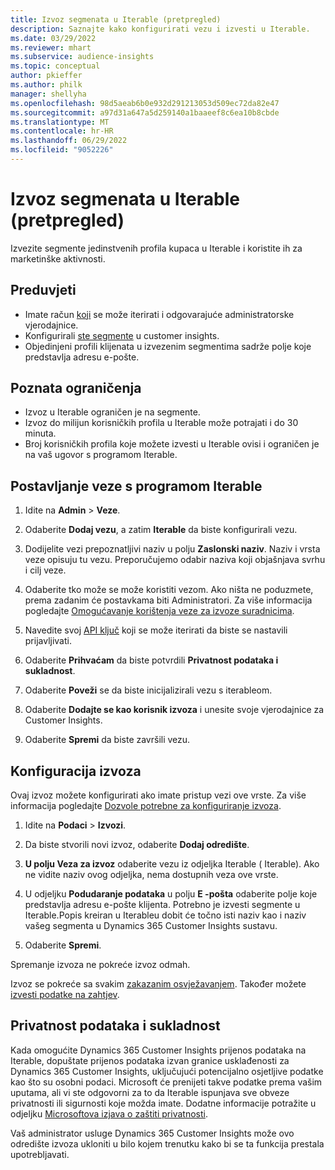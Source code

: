 ```yaml
---
title: Izvoz segmenata u Iterable (pretpregled)
description: Saznajte kako konfigurirati vezu i izvesti u Iterable.
ms.date: 03/29/2022
ms.reviewer: mhart
ms.subservice: audience-insights
ms.topic: conceptual
author: pkieffer
ms.author: philk
manager: shellyha
ms.openlocfilehash: 98d5aeab6b0e932d291213053d509ec72da82e47
ms.sourcegitcommit: a97d31a647a5d259140a1baaeef8c6ea10b8cbde
ms.translationtype: MT
ms.contentlocale: hr-HR
ms.lasthandoff: 06/29/2022
ms.locfileid: "9052226"
---
```

# <a name="export-segments-to-iterable-preview"></a>Izvoz segmenata u Iterable (pretpregled)

Izvezite segmente jedinstvenih profila kupaca u Iterable i koristite ih za marketinške aktivnosti.

## <a name="prerequisites"></a>Preduvjeti

-   Imate račun [koji](https://iterable.com/) se može iterirati i odgovarajuće administratorske vjerodajnice.
-   Konfigurirali [ste segmente](segments.md) u customer insights.
-   Objedinjeni profili klijenata u izvezenim segmentima sadrže polje koje predstavlja adresu e-pošte.

## <a name="known-limitations"></a>Poznata ograničenja

- Izvoz u Iterable ograničen je na segmente.
- Izvoz do milijun korisničkih profila u Iterable može potrajati i do 30 minuta. 
- Broj korisničkih profila koje možete izvesti u Iterable ovisi i ograničen je na vaš ugovor s programom Iterable.

## <a name="set-up-connection-to-iterable"></a>Postavljanje veze s programom Iterable

1. Idite na **Admin** > **Veze**.

1. Odaberite **Dodaj vezu**, a zatim **Iterable** da biste konfigurirali vezu.

1. Dodijelite vezi prepoznatljivi naziv u polju **Zaslonski naziv**. Naziv i vrsta veze opisuju tu vezu. Preporučujemo odabir naziva koji objašnjava svrhu i cilj veze.

1. Odaberite tko može se može koristiti vezom. Ako ništa ne poduzmete, prema zadanim će postavkama biti Administratori. Za više informacija pogledajte [Omogućavanje korištenja veze za izvoze suradnicima](connections.md#allow-contributors-to-use-a-connection-for-exports).

1. Navedite svoj [API ključ](https://support.iterable.com/hc/en-us/articles/360043464871) koji se može iterirati da biste se nastavili prijavljivati. 

1. Odaberite **Prihvaćam** da biste potvrdili **Privatnost podataka i sukladnost**.

1. Odaberite **Poveži** se da biste inicijalizirali vezu s iterableom.

1. Odaberite **Dodajte se kao korisnik izvoza** i unesite svoje vjerodajnice za Customer Insights.

1. Odaberite **Spremi** da biste završili vezu.

## <a name="configure-an-export"></a>Konfiguracija izvoza

Ovaj izvoz možete konfigurirati ako imate pristup vezi ove vrste. Za više informacija pogledajte [Dozvole potrebne za konfiguriranje izvoza](export-destinations.md#set-up-a-new-export).

1. Idite na **Podaci** > **Izvozi**.

1. Da biste stvorili novi izvoz, odaberite **Dodaj odredište**.

1. **U polju Veza za izvoz** odaberite vezu iz odjeljka Iterable ( Iterable). Ako ne vidite naziv ovog odjeljka, nema dostupnih veza ove vrste.

3. U odjeljku **Podudaranje podataka** u polju **E -pošta** odaberite polje koje predstavlja adresu e-pošte klijenta. Potrebno je izvesti segmente u Iterable.Popis kreiran u Iterableu dobit će točno isti naziv kao i naziv vašeg segmenta u Dynamics 365 Customer Insights sustavu.

1. Odaberite **Spremi**.

Spremanje izvoza ne pokreće izvoz odmah.

Izvoz se pokreće sa svakim [zakazanim osvježavanjem](system.md#schedule-tab). Također možete [izvesti podatke na zahtjev](export-destinations.md#run-exports-on-demand). 


## <a name="data-privacy-and-compliance"></a>Privatnost podataka i sukladnost

Kada omogućite Dynamics 365 Customer Insights prijenos podataka na Iterable, dopuštate prijenos podataka izvan granice usklađenosti za Dynamics 365 Customer Insights, uključujući potencijalno osjetljive podatke kao što su osobni podaci. Microsoft će prenijeti takve podatke prema vašim uputama, ali vi ste odgovorni za to da Iterable ispunjava sve obveze privatnosti ili sigurnosti koje možda imate. Dodatne informacije potražite u odjeljku [Microsoftova izjava o zaštiti privatnosti](https://go.microsoft.com/fwlink/?linkid=396732).

Vaš administrator usluge Dynamics 365 Customer Insights može ovo odredište izvoza ukloniti u bilo kojem trenutku kako bi se ta funkcija prestala upotrebljavati.
